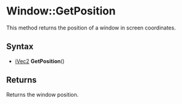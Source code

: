 # Window::GetPosition #
This method returns the position of a window in screen coordinates.

## Syntax ##
- [iVec2](iVec2.md) **GetPosition**()

## Returns ##
Returns the window position.
